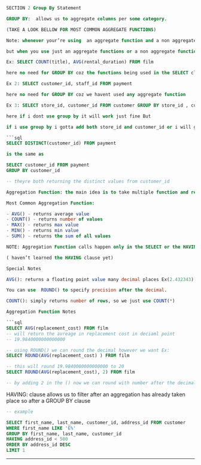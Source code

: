 
```sql
SECTION 2 Group By Statement 

GROUP BY:  allows us to aggregate columns per some category.  

(TAKE A LOOK BELLOW FOR MOST COMMON AGGREGATE FUNCTIONS)

Note: whenever your’re using  an aggregate function and a non aggregate function in the SELECT  clause you have to use  GROUP BY or youll get   an error

but when you use just an aggregate functions or a non aggregate functions by themself in the SELECT clause you dont have to use GROUP BY 

Ex: SELECT COUNT(title), AVG(rental_duration) FROM film 

here no need for GROUP BY coz the functions being used in the SELECT clause are both aggregate functions

Ex 2: SELECT customer_id, staff_id FROM payment

here no need for GROUP BY coz we havent used any aggregate function

Ex 3: SELECT store_id, customer_id FROM customer GROUP BY store_id , customer_id

here if i dont use group by it will work just fine But

if i use group by i gotta add both store_id and customer_id or i will get an error 

```sql
SELECT DISTINCT(customer_id) FROM payment

is the same as

SELECT customer_id FROM payment
GROUP BY customer_id

-- theyre both returning the distinct values from customer_id
```

```sql
Aggregation Function: the main idea is to take multiple function and return a single output

Most Common Aggregation Function:

- AVG() - returns average value
- COUNT() - returns number of values
- MAX() - returns max value
- MIN() - returns min value
- SUM() - returns the sum of all values

NOTE: Aggregation Function calls happen only in the SELECT or the HAVING clause.

( haven’t learned the HAVING clause yet)

Special Notes

AVG(): returns a floating point value many decimal places Ex(2.432343) 

You can use  ROUND() to specify precision after the decimal.

COUNT(): simply returns number of rows, so we just use COUNT(*)

Aggregation Function Notes

```sql
SELECT AVG(replacement_cost) FROM film
-- will return the avreage in replacement cost in deciaml point
-- 19.9840000000000000

-- using ROUND() we can round the decimal however we want Ex:
SELECT ROUND(AVG(replacement_cost) ) FROM film

-- this will round 19.9840000000000000 to 20
SELECT ROUND(AVG(replacement_cost), 2) FROM film

-- by adding 2 in the () now we can round with number after the decimal point
```

HAVING: clause allows us to filter after an aggregation has already taken place so after a GROUP BY clause

```sql
-- example

SELECT first_name, last_name, customer_id, address_id FROM customer
WHERE first_name LIKE 'E%'
GROUP BY first_name, last_name, customer_id
HAVING address_id < 500
ORDER BY address_id DESC
LIMIT 1
```

---
